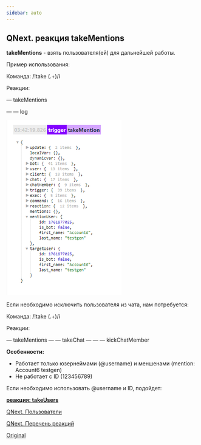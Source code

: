 ```yaml
---
sidebar: auto
---
```


## QNext. реакция takeMentions

**takeMentions** - взять пользователя(ей) для дальнейшей работы. 



Пример использования:

Команда: /!take (.+)/i

Реакции:

— takeMentions 

— — log

![](./1.png)

Если необходимо исключить пользователя из чата, нам потребуется:

Команда: /!take (.+)/i

Реакции:

— takeMentions
— — takeChat 
— — — kickChatMember





**Особенности:**
* Работает только юзернеймами (@username) и меншенами (mention: Account6 testgen)
* Не работает с ID (123456789)

Если необходимо использовать @username и ID, подойдет:

[ **реакция: takeUsers**](/docs-test/ph/reactions/takeusers)





[QNext. Пользователи](/docs-test/ph/admin/users-about)

[QNext. Перечень реакций](/docs-test/ph/reactions)



[Original](https://telegra.ph/QNext-admin-reaction-takeMentions-05-09)